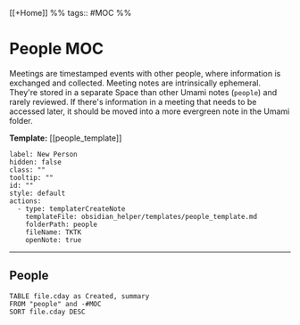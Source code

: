 [[+Home]] %% tags:: #MOC %% 

# People MOC
Meetings are timestamped events with other people, where information is exchanged and collected. Meeting notes are intrinsically ephemeral. They're stored in a separate Space than other Umami notes (`people`) and rarely reviewed. If there's information in a meeting that needs to be accessed later, it should be moved into a more evergreen note in the Umami folder. 

**Template:** [[people_template]]

```meta-bind-button
label: New Person
hidden: false
class: ""
tooltip: ""
id: ""
style: default
actions:
  - type: templaterCreateNote
    templateFile: obsidian_helper/templates/people_template.md
    folderPath: people
    fileName: TKTK
    openNote: true

```
---
## People

```dataview
TABLE file.cday as Created, summary
FROM "people" and -#MOC
SORT file.cday DESC
```